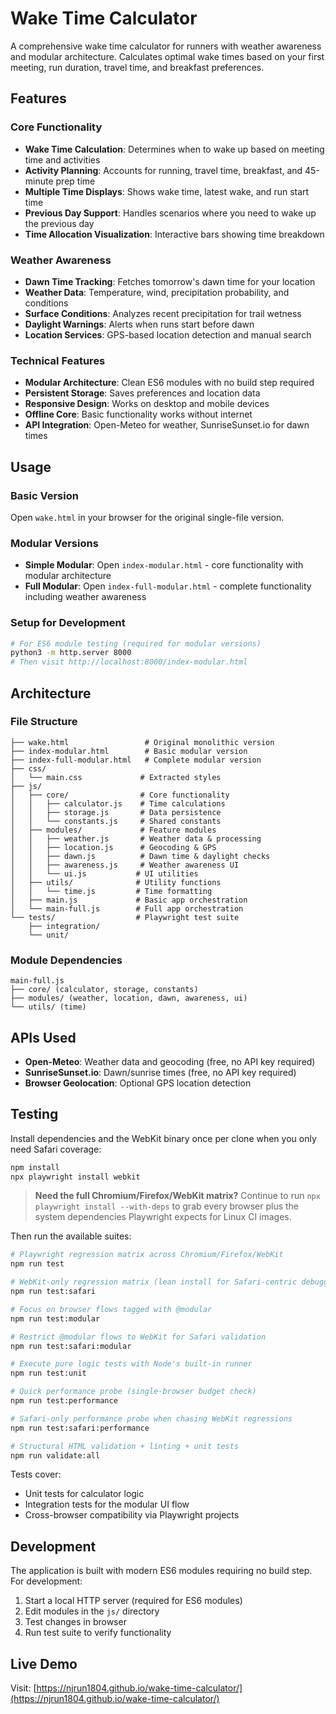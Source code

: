 # Wake Time Calculator

A comprehensive wake time calculator for runners with weather awareness and modular architecture. Calculates optimal wake times based on your first meeting, run duration, travel time, and breakfast preferences.

## Features

### Core Functionality
- **Wake Time Calculation**: Determines when to wake up based on meeting time and activities
- **Activity Planning**: Accounts for running, travel time, breakfast, and 45-minute prep time
- **Multiple Time Displays**: Shows wake time, latest wake, and run start time
- **Previous Day Support**: Handles scenarios where you need to wake up the previous day
- **Time Allocation Visualization**: Interactive bars showing time breakdown

### Weather Awareness
- **Dawn Time Tracking**: Fetches tomorrow's dawn time for your location
- **Weather Data**: Temperature, wind, precipitation probability, and conditions
- **Surface Conditions**: Analyzes recent precipitation for trail wetness
- **Daylight Warnings**: Alerts when runs start before dawn
- **Location Services**: GPS-based location detection and manual search

### Technical Features
- **Modular Architecture**: Clean ES6 modules with no build step required
- **Persistent Storage**: Saves preferences and location data
- **Responsive Design**: Works on desktop and mobile devices
- **Offline Core**: Basic functionality works without internet
- **API Integration**: Open-Meteo for weather, SunriseSunset.io for dawn times

## Usage

### Basic Version
Open `wake.html` in your browser for the original single-file version.

### Modular Versions
- **Simple Modular**: Open `index-modular.html` - core functionality with modular architecture
- **Full Modular**: Open `index-full-modular.html` - complete functionality including weather awareness

### Setup for Development
```bash
# For ES6 module testing (required for modular versions)
python3 -m http.server 8000
# Then visit http://localhost:8000/index-modular.html
```

## Architecture

### File Structure
```
├── wake.html                 # Original monolithic version
├── index-modular.html        # Basic modular version
├── index-full-modular.html   # Complete modular version
├── css/
│   └── main.css             # Extracted styles
├── js/
│   ├── core/                # Core functionality
│   │   ├── calculator.js    # Time calculations
│   │   ├── storage.js       # Data persistence
│   │   └── constants.js     # Shared constants
│   ├── modules/             # Feature modules
│   │   ├── weather.js       # Weather data & processing
│   │   ├── location.js      # Geocoding & GPS
│   │   ├── dawn.js          # Dawn time & daylight checks
│   │   ├── awareness.js     # Weather awareness UI
│   │   └── ui.js           # UI utilities
│   ├── utils/              # Utility functions
│   │   └── time.js         # Time formatting
│   ├── main.js             # Basic app orchestration
│   └── main-full.js        # Full app orchestration
└── tests/                  # Playwright test suite
    ├── integration/
    └── unit/
```

### Module Dependencies
```
main-full.js
├── core/ (calculator, storage, constants)
├── modules/ (weather, location, dawn, awareness, ui)
└── utils/ (time)
```

## APIs Used

- **Open-Meteo**: Weather data and geocoding (free, no API key required)
- **SunriseSunset.io**: Dawn/sunrise times (free, no API key required)
- **Browser Geolocation**: Optional GPS location detection

## Testing

Install dependencies and the WebKit binary once per clone when you only need Safari coverage:

```bash
npm install
npx playwright install webkit
```

> **Need the full Chromium/Firefox/WebKit matrix?** Continue to run `npx playwright install --with-deps` to grab every browser plus the system dependencies Playwright expects for Linux CI images.

Then run the available suites:

```bash
# Playwright regression matrix across Chromium/Firefox/WebKit
npm run test

# WebKit-only regression matrix (lean install for Safari-centric debugging)
npm run test:safari

# Focus on browser flows tagged with @modular
npm run test:modular

# Restrict @modular flows to WebKit for Safari validation
npm run test:safari:modular

# Execute pure logic tests with Node's built-in runner
npm run test:unit

# Quick performance probe (single-browser budget check)
npm run test:performance

# Safari-only performance probe when chasing WebKit regressions
npm run test:safari:performance

# Structural HTML validation + linting + unit tests
npm run validate:all
```

Tests cover:
- Unit tests for calculator logic
- Integration tests for the modular UI flow
- Cross-browser compatibility via Playwright projects

## Development

The application is built with modern ES6 modules requiring no build step. For development:

1. Start a local HTTP server (required for ES6 modules)
2. Edit modules in the `js/` directory
3. Test changes in browser
4. Run test suite to verify functionality

## Live Demo

Visit: [https://njrun1804.github.io/wake-time-calculator/](https://njrun1804.github.io/wake-time-calculator/)
